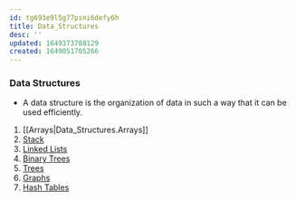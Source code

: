 ```yaml
---
id: tg693e9l5g77psni6defy6h
title: Data_Structures
desc: ''
updated: 1649373788129
created: 1649051705266
---
```


### Data Structures
- A data structure is the organization of data in such a way that it can be used efficiently.

1. [[Arrays|Data_Structures.Arrays]]
2. [Stack](./Stack)
3. [Linked Lists](./Linked_Lists)
4. [Binary Trees](./Binary_Trees)
5. [Trees](./Trees)
6. [Graphs](./Graphs)
7. [Hash Tables](./Hash_Trees)
